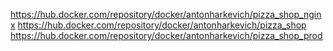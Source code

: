 https://hub.docker.com/repository/docker/antonharkevich/pizza_shop_nginx
https://hub.docker.com/repository/docker/antonharkevich/pizza_shop
https://hub.docker.com/repository/docker/antonharkevich/pizza_shop_prod
